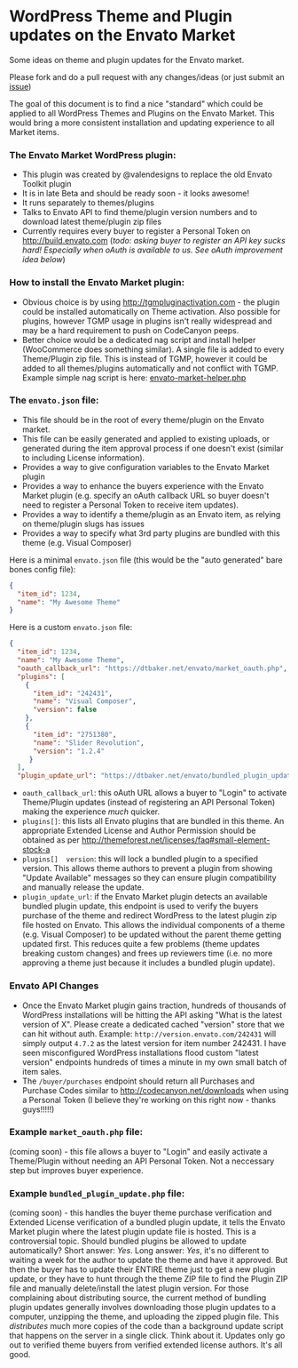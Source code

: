# WordPress Theme and Plugin updates on the Envato Market

Some ideas on theme and plugin updates for the Envato market.

Please fork and do a pull request with any changes/ideas (or just submit an <a href="https://github.com/dtbaker/envato-theme-and-plugin-updates/issues">issue</a>)

The goal of this document is to find a nice "standard" which could be applied to all WordPress Themes and Plugins on the Envato Market. This would bring a more consistent installation and updating experience to all Market items. 


### The Envato Market WordPress plugin:

 - This plugin was created by @valendesigns to replace the old Envato Toolkit plugin
 - It is in late Beta and should be ready soon - it looks awesome!
 - It runs separately to themes/plugins
 - Talks to Envato API to find theme/plugin version numbers and to download latest theme/plugin zip files
 - Currently requires every buyer to register a Personal Token on http://build.envato.com (*todo: asking buyer to register an API key sucks hard! Especially when oAuth is available to us. See oAuth improvement idea below*)
 
### How to install the Envato Market plugin:

 - Obvious choice is by using http://tgmpluginactivation.com - the plugin could be installed automatically on Theme activation. Also possible for plugins, however TGMP usage in plugins isn't really widespread and may be a hard requirement to push on CodeCanyon peeps. 
 - Better choice would be a dedicated nag script and install helper (WooCommerce does something similar). A single file is added to every Theme/Plugin zip file. This is instead of TGMP, however it could be added to all themes/plugins automatically and not conflict with TGMP. Example simple nag script is here: <a href="https://github.com/dtbaker/envato-theme-and-plugin-updates/blob/master/envato-market-helper.php">envato-market-helper.php</a> 


### The `envato.json` file:

 - This file should be in the root of every theme/plugin on the Envato market.
 - This file can be easily generated and applied to existing uploads, or generated during the item approval process if one doesn't exist (similar to including License information).
 - Provides a way to give configuration variables to the Envato Market plugin
 - Provides a way to enhance the buyers experience with the Envato Market plugin (e.g. specify an oAuth callback URL so buyer doesn't need to register a Personal Token to receive item updates).
 - Provides a way to identify a theme/plugin as an Envato item, as relying on theme/plugin slugs has issues
 - Provides a way to specify what 3rd party plugins are bundled with this theme (e.g. Visual Composer)
 
Here is a minimal `envato.json` file (this would be the "auto generated" bare bones config file):

```json
{
  "item_id": 1234,
  "name": "My Awesome Theme"
}
```

Here is a custom `envato.json` file:

```json
{
  "item_id": 1234,
  "name": "My Awesome Theme",
  "oauth_callback_url": "https://dtbaker.net/envato/market_oauth.php",
  "plugins": [
    {
      "item_id": "242431",
      "name": "Visual Composer",
      "version": false
    },
    {
      "item_id": "2751380",
      "name": "Slider Revolution",
      "version": "1.2.4"
     }
  ],
  "plugin_update_url": "https://dtbaker.net/envato/bundled_plugin_update.php"
```

 - `oauth_callback_url`: this oAuth URL allows a buyer to "Login" to activate Theme/Plugin updates (instead of registering an API Personal Token) making the experience *much* quicker.
 - `plugins[]`: this lists all Envato plugins that are bundled in this theme. An appropriate Extended License and Author Permission should be obtained as per http://themeforest.net/licenses/faq#small-element-stock-a 
 - `plugins[]  version`: this will lock a bundled plugin to a specified version. This allows theme authors to prevent a plugin from showing "Update Available" messages so they can ensure plugin compatibility and manually release the update.
 - `plugin_update_url`: if the Envato Market plugin detects an available bundled plugin update, this endpoint is used to verify the buyers purchase of the theme and redirect WordPress to the latest plugin zip file hosted on Envato. This allows the individual components of a theme (e.g. Visual Composer) to be updated without the parent theme getting updated first. This reduces quite a few problems (theme updates breaking custom changes) and frees up reviewers time (i.e. no more approving a theme just because it includes a bundled plugin update). 

 
### Envato API Changes

 - Once the Envato Market plugin gains traction, hundreds of thousands of WordPress installations will be hitting the API asking "What is the latest version of X". Please create a dedicated cached "version" store that we can hit without auth. Example: `http://version.envato.com/242431` will simply output `4.7.2` as the latest version for item number 242431. I have seen misconfigured WordPress installations flood custom "latest version" endpoints hundreds of times a minute in my own small batch of item sales. 
 - The `/buyer/purchases` endpoint should return all Purchases and Purchase Codes similar to http://codecanyon.net/downloads when using a Personal Token (I believe they're working on this right now - thanks guys!!!!!)


### Example `market_oauth.php` file:

(coming soon) - this file allows a buyer to "Login" and easily activate a Theme/Plugin without needing an API Personal Token. Not a neccessary step but improves buyer experience.

### Example `bundled_plugin_update.php` file:

(coming soon) - this handles the buyer theme purchase verification and Extended License verification of a bundled plugin update, it tells the Envato Market plugin where the latest plugin update file is hosted.
This is a controversial topic. Should bundled plugins be allowed to update automatically? Short answer: *Yes*. Long answer: *Yes*, it's no different to waiting a week for the author to update the theme and have it approved. But then the buyer has to update their ENTIRE theme just to get a new plugin update, or they have to hunt through the theme ZIP file to find the Plugin ZIP file and manually delete/install the latest plugin version. For those complaining about distributing source, the current method of bundling plugin updates generally involves downloading those plugin updates to a computer, unzipping the theme, and uploading the zipped plugin file. This *distributes* much more copies of the code than a background update script that happens on the server in a single click. Think about it. Updates only go out to verified theme buyers from verified extended license authors. It's all good.

